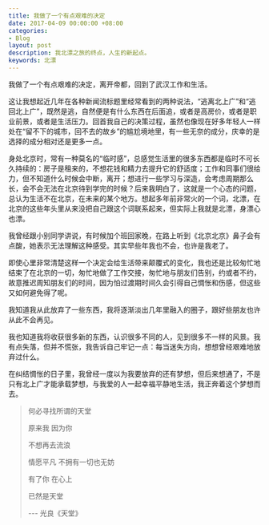 ```yaml
---
title: 我做了一个有点艰难的决定
date: 2017-04-09 00:00:00 +08:00
categories:
- Blog
layout: post
description: 我北漂之旅的终点，人生的新起点。
keywords: 北漂
---
```


我做了一个有点艰难的决定，离开帝都，回到了武汉工作和生活。

这让我想起近几年在各种新闻流标题里经常看到的两种说法，“逃离北上广”和“逃回北上广”，既然是逃，自然便是有什么东西在后面追，或者是高房价，或者是职业前景，或者是生活压力。回首我自己的决策过程，虽然也像现在好多年轻人一样处在“留不下的城市，回不去的故乡”的尴尬境地里，有一些无奈的成分，庆幸的是选择的成分相对还是更多一点。

身处北京时，常有一种莫名的“临时感”，总感觉生活里的很多东西都是临时不可长久持续的：房子是租来的，不想花钱和精力去提升它的舒适度；工作和同事们很给力，但不知道什么时候会中断，离开；想进行一些学习与深造，会考虑周期那么长，会不会无法在北京待到学完的时候？后来我明白了，这就是一个心态的问题，总认为生活不在北京，在未来的某个地方。想起多年前非常火的一个词，北漂，在北京的这些年头里从来没把自己跟这个词联系起来，但实际上我就是北漂，身漂心也漂。

我曾经跟小别同学讲说，有时候加个班回家晚，在路上听到《北京北京》鼻子会有点酸，她表示无法理解这种感受。其实早些年我也不会，也许是我老了。

即使心里非常清楚这样一个决定会给生活带来颠覆式的变化，我也还是比较匆忙地结束了在北京的一切，匆忙地做了工作交接，匆忙地与朋友们告别，约或者不约，故意推迟周知朋友们的时间，因为怕过渡期时间久会引得自己惆怅和伤感，但这些又如何避免得了呢。

我知道我从此放弃了一些东西，我将逐渐淡出几年里融入的圈子，跟好些朋友也许从此不会再见。

我也知道我将收获很多新的东西，认识很多不同的人，见到很多不一样的风景。我有点失落，但并不慌张，我告诉自己牢记一点：每当迷失方向，想想曾经艰难地放弃过什么。

在纠结惆怅的日子里，我曾经一度以为我要放弃的还有梦想，但后来想通了，不是只有北上广才能承载梦想，与我爱的人一起幸福平静地生活，我正奔着这个梦想而去。

> 何必寻找所谓的天堂
>
> 原来我 因为你
>
> 不想再去流浪
>
> 情愿平凡 不拥有一切也无妨
>
> 有了你 在心上
>
> 已然是天堂
>
> --- 光良《天堂》
